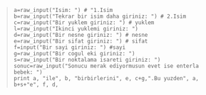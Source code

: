 <html><body><blockquote><code>a=raw_input("Isim: ") # "1.Isim
b=raw_input("Tekrar bir isim daha giriniz: ") # 2.Isim
c=raw_input("Bir yuklem giriniz: ") # yuklem
l=raw_input("Ikinci yuklemi giriniz: ")
d=raw_input("Bir nesne giriniz: ") # nesne
e=raw_input("Bir sifat giriniz: ") # sifat
f=input("Bir sayi giriniz: ") #sayi
g=raw_input("Bir cogul eki giriniz: ")
s=raw_input("Bir noktalama isareti giriniz: ")
sonuc=raw_input("Sonucu merak ediyormusun evet ise enterla bebek: ")
print a, "ile", b, "birbirlerini", e, c+g,".Bu yuzden", a, b+s+"e", f, d,</code></blockquote></body></html>
